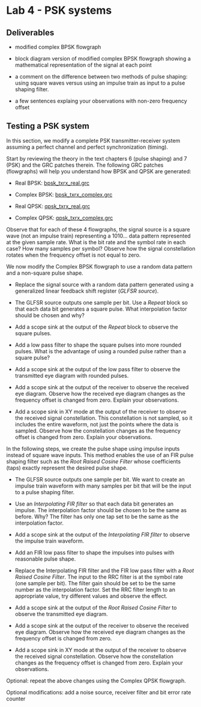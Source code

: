 # Lab 4 - PSK systems

## Deliverables

- modified complex BPSK flowgraph

- block diagram version of modified complex BPSK flowgraph showing a mathematical representation of the signal at each point

- a comment on the difference between two methods of pulse shaping: using square waves versus using an impulse train as input to a pulse shaping filter.

- a few sentences explaing your observations with non-zero frequency offset

## Testing a PSK system

In this section, we modify a complete PSK transmitter-receiver system
assuming a perfect channel and perfect synchronization (timing).

Start by reviewing the theory in the text chapters 6 (pulse shaping) and
7 (PSK) and the GRC patches therein. The following GRC patches
(flowgraphs) will help you understand how BPSK and QPSK are generated:

- Real BPSK: [bpsk\_txrx\_real.grc](./data/bpsk_txrx_real.grc)

- Complex BPSK: [bpsk\_txrx\_complex.grc](./data/bpsk_txrx_complex.grc)

- Real QPSK: [qpsk\_txrx\_real.grc](./data/qpsk_txrx_real.grc)

- Complex QPSK: [qpsk\_txrx\_complex.grc](./data/qpsk_txrx_complex.grc)

Observe that for each of these 4 flowgraphs, the signal source is a square wave (not an impulse train) representing a 1010\... data pattern represented at the given sample rate. What is the bit rate and the symbol rate in each case? How many samples per symbol? Observe how the signal constellation rotates when the frequency offset is not equal to zero.

We now modify the Complex BPSK flowgraph to use a random data pattern
and a non-square pulse shape.

- Replace the signal source with a random data pattern generated using a generalized linear feedback shift register (*GLFSR source*).

- The GLFSR source outputs one sample per bit. Use a *Repeat* block so that each data bit generates a square pulse. What interpolation factor should be chosen and why?

- Add a scope sink at the output of the *Repeat* block to observe the square pulses.

- Add a low pass filter to shape the square pulses into more rounded pulses. What is the advantage of using a rounded pulse rather than a square pulse?

- Add a scope sink at the output of the low pass filter to observe the transmitted eye diagram with rounded pulses.

- Add a scope sink at the output of the receiver to observe the received eye diagram. Observe how the received eye diagram changes as the frequency offset is changed from zero. Explain your observations.

- Add a scope sink in XY mode at the output of the receiver to observe the received signal constellation. This constellation is not sampled, so it includes the entire waveform, not just the points where the data is sampled. Observe how the constellation changes as the frequency offset is changed from zero. Explain your observations.

In the following steps, we create the pulse shape using impulse inputs
instead of square wave inputs. This method enables the use of an FIR
pulse shaping filter such as the *Root Raised Cosine Filter* whose
coefficients (taps) exactly represent the desired pulse shape.

- The GLFSR source outputs one sample per bit. We want to create an impulse train waveform with many samples per bit that will be the input to a pulse shaping filter.

- Use an *Interpolating FIR filter* so that each data bit generates an impulse. The interpolation factor should be chosen to be the same as before. Why? The filter has only one tap set to be the same as the interpolation factor.

- Add a scope sink at the output of the *Interpolating FIR filter* to observe the impulse train waveform.

- Add an FIR low pass filter to shape the impulses into pulses with reasonable pulse shape.

- Replace the Interpolating FIR filter and the FIR low pass filter with a *Root Raised Cosine Filter*. The input to the RRC filter is at the symbol rate (one sample per bit). The filter gain should be set to be the same number as the interpolation factor. Set the RRC filter length to an appropriate value, try different values and observe the effect.

- Add a scope sink at the output of the *Root Raised Cosine Filter* to
observe the transmitted eye diagram.

- Add a scope sink at the output of the receiver to observe the
received eye diagram. Observe how the received eye diagram changes
as the frequency offset is changed from zero.

- Add a scope sink in XY mode at the output of the receiver to observe the received signal constellation. Observe how the constellation changes as the frequency offset is changed from zero. Explain your observations.

Optional: repeat the above changes using the Complex QPSK flowgraph.

Optional modifications: add a noise source, receiver filter and bit error rate counter